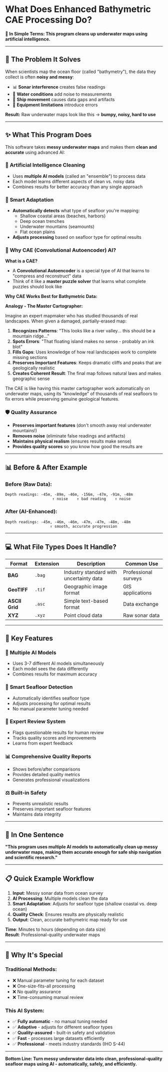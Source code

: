 # What Does Enhanced Bathymetric CAE Processing Do?

**🌊 In Simple Terms: This program cleans up underwater maps using artificial intelligence.**

---

## 🎯 The Problem It Solves

When scientists map the ocean floor (called "bathymetry"), the data they collect is often **noisy and messy**:

- 📊 **Sonar interference** creates false readings
- 🌊 **Water conditions** add noise to measurements  
- 🚢 **Ship movement** causes data gaps and artifacts
- 📡 **Equipment limitations** introduce errors

**Result:** Raw underwater maps look like this → **bumpy, noisy, hard to use**

---

## ✨ What This Program Does

This software takes **messy underwater maps** and makes them **clean and accurate** using advanced AI:

### 🧠 **Artificial Intelligence Cleaning**
- Uses **multiple AI models** (called an "ensemble") to process data
- Each model learns different aspects of clean vs. noisy data
- Combines results for better accuracy than any single approach

### 🧠 **Smart Adaptation** 
- **Automatically detects** what type of seafloor you're mapping:
  - Shallow coastal areas (beaches, harbors)
  - Deep ocean trenches  
  - Underwater mountains (seamounts)
  - Flat ocean plains
- **Adjusts processing** based on seafloor type for optimal results

### 🔬 **Why CAE (Convolutional Autoencoder) AI?**

**What is a CAE?**
- A **Convolutional Autoencoder** is a special type of AI that learns to "compress and reconstruct" data
- Think of it like a **master puzzle solver** that learns what complete puzzles should look like

**Why CAE Works Best for Bathymetric Data:**

**Analogy - The Master Cartographer:**

Imagine an expert mapmaker who has studied thousands of real landscapes. When given a damaged, partially-erased map:

1. **Recognizes Patterns**: "This looks like a river valley... this should be a mountain ridge..."
2. **Spots Errors**: "That floating island makes no sense - probably an ink blot"
3. **Fills Gaps**: Uses knowledge of how real landscapes work to complete missing sections
4. **Preserves Important Features**: Keeps dramatic cliffs and peaks that are geologically realistic
5. **Creates Coherent Result**: The final map follows natural laws and makes geographic sense

The CAE is like having this master cartographer work automatically on underwater maps, using its "knowledge" of thousands of real seafloors to fix errors while preserving genuine geological features.

### 🛡️ **Quality Assurance**
- **Preserves important features** (don't smooth away real underwater mountains!)
- **Removes noise** (eliminate false readings and artifacts)
- **Maintains physical realism** (ensures results make sense)
- **Provides quality scores** so you know how good the results are

---

## 📊 Before & After Example

### Before (Raw Data):
```
Depth readings: -45m, -89m, -46m, -156m, -47m, -91m, -48m
                     ↑ noise    ↑ bad reading    ↑ noise
```

### After (AI-Enhanced):
```
Depth readings: -45m, -46m, -46m, -47m, -47m, -48m, -48m
                    ↑ smooth, accurate progression
```

---


## 💻 What File Types Does It Handle?

| Format | Extension | Description | Common Use |
|--------|-----------|-------------|------------|
| **BAG** | `.bag` | Industry standard with uncertainty data | Professional surveys |
| **GeoTIFF** | `.tif` | Geographic image format | GIS applications |
| **ASCII Grid** | `.asc` | Simple text-based format | Data exchange |
| **XYZ** | `.xyz` | Point cloud data | Raw sonar data |

---


## 🎯 Key Features

### 🤖 **Multiple AI Models**
- Uses 3-7 different AI models simultaneously
- Each model sees the data differently
- Combines results for maximum accuracy

### 🧠 **Smart Seafloor Detection**
- Automatically identifies seafloor type
- Adjusts processing for optimal results
- No manual parameter tuning needed

### 👥 **Expert Review System**
- Flags questionable results for human review
- Tracks quality scores and improvements
- Learns from expert feedback

### 📊 **Comprehensive Quality Reports**
- Shows before/after comparisons
- Provides detailed quality metrics
- Generates professional visualizations

### ⚖️ **Built-in Safety**
- Prevents unrealistic results
- Preserves important seafloor features  
- Maintains data integrity

---


## 🎯 In One Sentence

**"This program uses multiple AI models to automatically clean up messy underwater maps, making them accurate enough for safe ship navigation and scientific research."**

---

## 📋 Quick Example Workflow

1. **Input**: Messy sonar data from ocean survey
2. **AI Processing**: Multiple models clean the data
3. **Smart Adaptation**: Adjusts for seafloor type (shallow coastal vs. deep ocean)
4. **Quality Check**: Ensures results are physically realistic
5. **Output**: Clean, accurate bathymetric map ready for use

**Time**: Minutes to hours (depending on data size)  
**Result**: Professional-quality underwater maps

---

## 🌟 Why It's Special

### Traditional Methods:
- ❌ Manual parameter tuning for each dataset
- ❌ One-size-fits-all processing
- ❌ No quality assurance
- ❌ Time-consuming manual review

### This AI System:
- ✅ **Fully automatic** - no manual tuning needed
- ✅ **Adaptive** - adjusts for different seafloor types  
- ✅ **Quality-assured** - built-in safety and validation
- ✅ **Fast** - processes large datasets efficiently
- ✅ **Professional** - meets industry standards (IHO S-44)

---

**Bottom Line: Turn messy underwater data into clean, professional-quality seafloor maps using AI - automatically, safely, and efficiently.**
